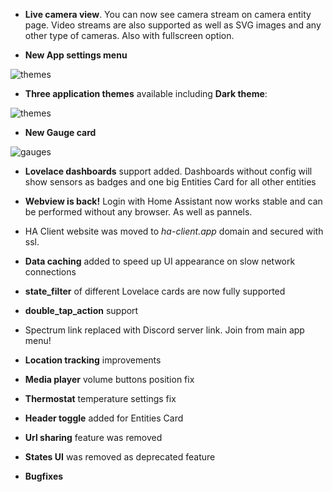 
 - **Live camera view**. You can now see camera stream on camera entity page. Video streams are also supported as well as SVG images and any other type of cameras. Also with fullscreen option.
 
 - **New App settings menu**
 
 ![themes](https://ha-client.app/assets/images/whats_new/0.8/new_settings.png)
 
 - **Three application themes** available including **Dark theme**:
 
 ![themes](https://ha-client.app/assets/images/whats_new/0.8/themes2.png)
 
 - **New Gauge card**
 
 ![gauges](https://ha-client.app/assets/images/whats_new/0.8/gauge.png)
 
 - **Lovelace dashboards** support added. Dashboards without config will show sensors as badges and one big Entities Card for all other entities

 - **Webview is back!** Login with Home Assistant now works stable and can be performed without any browser. As well as pannels.

 - HA Client website was moved to *ha-client.app* domain and secured with ssl.

 - **Data caching** added to speed up UI appearance on slow network connections  

 - **state_filter** of different Lovelace cards are now fully supported

 - **double_tap_action** support

 - Spectrum link replaced with Discord server link. Join from main app menu!

 - **Location tracking** improvements

 - **Media player** volume buttons position fix

 - **Thermostat** temperature settings fix

 - **Header toggle** added for Entities Card

 - **Url sharing** feature was removed

 - **States UI** was removed as deprecated feature

 - **Bugfixes**
